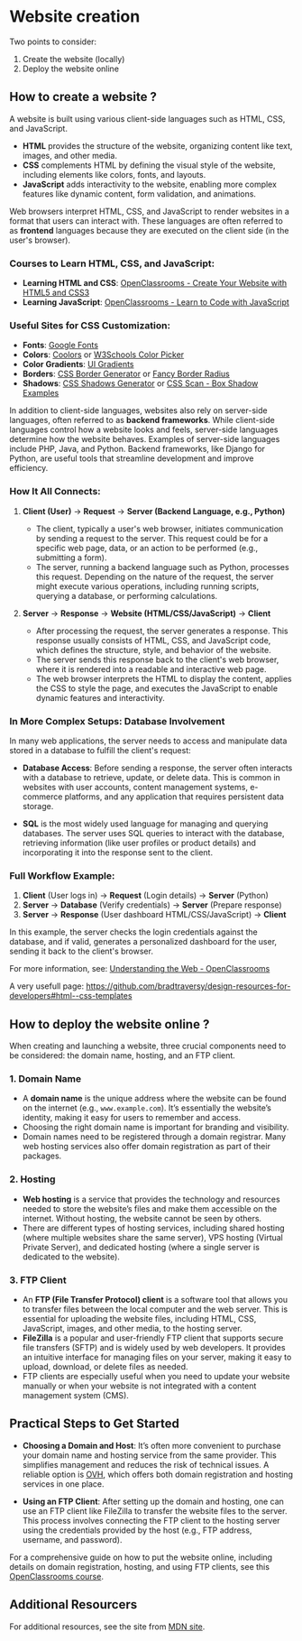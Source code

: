 # Website creation

Two points to consider:

1. Create the website (locally)
2. Deploy the website online

## How to create a website ?

A website is built using various client-side languages such as HTML, CSS, and JavaScript.

- **HTML** provides the structure of the website, organizing content like text, images, and other media.
- **CSS** complements HTML by defining the visual style of the website, including elements like colors, fonts, and layouts.
- **JavaScript** adds interactivity to the website, enabling more complex features like dynamic content, form validation, and animations.

Web browsers interpret HTML, CSS, and JavaScript to render websites in a format that users can interact with. These languages are often referred to as **frontend** languages because they are executed on the client side (in the user's browser).

### Courses to Learn HTML, CSS, and JavaScript:

- **Learning HTML and CSS**: [OpenClassrooms - Create Your Website with HTML5 and CSS3](https://openclassrooms.com/fr/courses/1603881-creez-votre-site-web-avec-html5-et-css3)
- **Learning JavaScript**: [OpenClassrooms - Learn to Code with JavaScript](https://openclassrooms.com/fr/courses/7696886-apprenez-a-programmer-avec-javascript)

### Useful Sites for CSS Customization:

- **Fonts**: [Google Fonts](https://fonts.google.com/)
- **Colors**: [Coolors](https://coolors.co/) or [W3Schools Color Picker](https://www.w3schools.com/colors/colors_picker.asp)
- **Color Gradients**: [UI Gradients](https://uigradients.com/#SeaBlizz)
- **Borders**: [CSS Border Generator](https://cssgenerator.org/border-css-generator.html) or [Fancy Border Radius](https://9elements.github.io/fancy-border-radius/)
- **Shadows**: [CSS Shadows Generator](https://shadows.brumm.af/) or [CSS Scan - Box Shadow Examples](https://getcssscan.com/css-box-shadow-examples)

In addition to client-side languages, websites also rely on server-side languages, often referred to as **backend frameworks**. While client-side languages control how a website looks and feels, server-side languages determine how the website behaves. Examples of server-side languages include PHP, Java, and Python. Backend frameworks, like Django for Python, are useful tools that streamline development and improve efficiency.

### How It All Connects:

1. **Client (User)** → **Request** → **Server (Backend Language, e.g., Python)**

   - The client, typically a user's web browser, initiates communication by sending a request to the server. This request could be for a specific web page, data, or an action to be performed (e.g., submitting a form).
   - The server, running a backend language such as Python, processes this request. Depending on the nature of the request, the server might execute various operations, including running scripts, querying a database, or performing calculations.

2. **Server** → **Response** → **Website (HTML/CSS/JavaScript)** → **Client**

   - After processing the request, the server generates a response. This response usually consists of HTML, CSS, and JavaScript code, which defines the structure, style, and behavior of the website.
   - The server sends this response back to the client's web browser, where it is rendered into a readable and interactive web page.
   - The web browser interprets the HTML to display the content, applies the CSS to style the page, and executes the JavaScript to enable dynamic features and interactivity.

### In More Complex Setups: Database Involvement

In many web applications, the server needs to access and manipulate data stored in a database to fulfill the client's request:

- **Database Access**: Before sending a response, the server often interacts with a database to retrieve, update, or delete data. This is common in websites with user accounts, content management systems, e-commerce platforms, and any application that requires persistent data storage.
  
- **SQL** is the most widely used language for managing and querying databases. The server uses SQL queries to interact with the database, retrieving information (like user profiles or product details) and incorporating it into the response sent to the client.

### Full Workflow Example:

1. **Client** (User logs in) → **Request** (Login details) → **Server** (Python)
2. **Server** → **Database** (Verify credentials) → **Server** (Prepare response)
3. **Server** → **Response** (User dashboard HTML/CSS/JavaScript) → **Client**

In this example, the server checks the login credentials against the database, and if valid, generates a personalized dashboard for the user, sending it back to the client's browser.

For more information, see: [Understanding the Web - OpenClassrooms](https://openclassrooms.com/fr/courses/1946386-comprendre-le-web)

A very usefull page: https://github.com/bradtraversy/design-resources-for-developers#html--css-templates

## How to deploy the website online ?

When creating and launching a website, three crucial components need to be considered: the domain name, hosting, and an FTP client.

### 1. Domain Name

- A **domain name** is the unique address where the website can be found on the internet (e.g., `www.example.com`). It’s essentially the website’s identity, making it easy for users to remember and access.
- Choosing the right domain name is important for branding and visibility.
- Domain names need to be registered through a domain registrar. Many web hosting services also offer domain registration as part of their packages.

### 2. Hosting

- **Web hosting** is a service that provides the technology and resources needed to store the website’s files and make them accessible on the internet. Without hosting, the website cannot be seen by others.
- There are different types of hosting services, including shared hosting (where multiple websites share the same server), VPS hosting (Virtual Private Server), and dedicated hosting (where a single server is dedicated to the website).

### 3. FTP Client

- An **FTP (File Transfer Protocol) client** is a software tool that allows you to transfer files between the local computer and the web server. This is essential for uploading the website files, including HTML, CSS, JavaScript, images, and other media, to the hosting server.
- **FileZilla** is a popular and user-friendly FTP client that supports secure file transfers (SFTP) and is widely used by web developers. It provides an intuitive interface for managing files on your server, making it easy to upload, download, or delete files as needed.
- FTP clients are especially useful when you need to update your website manually or when your website is not integrated with a content management system (CMS).

## Practical Steps to Get Started

- **Choosing a Domain and Host**: It’s often more convenient to purchase your domain name and hosting service from the same provider. This simplifies management and reduces the risk of technical issues. A reliable option is [OVH](https://www.ovhcloud.com/fr/web-hosting/), which offers both domain registration and hosting services in one place.

- **Using an FTP Client**: After setting up the domain and hosting, one can use an FTP client like FileZilla to transfer the website files to the server. This process involves connecting the FTP client to the hosting server using the credentials provided by the host (e.g., FTP address, username, and password).

For a comprehensive guide on how to put the website online, including details on domain registration, hosting, and using FTP clients, see this [OpenClassrooms course](https://openclassrooms.com/fr/courses/7192596-mettez-en-ligne-votre-site-web).

## Additional Resourcers

For additional resources, see the site from [MDN site](https://developer.mozilla.org/en-US/).

